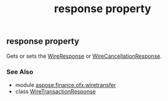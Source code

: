 ﻿---
title: response property
second_title: Aspose.Finance for Python via .NET API References
description: 
type: docs
weight: 50
url: /python-net/aspose.finance.ofx.wiretransfer/wiretransactionresponse/response/
is_root: false
---

## response property


Gets or sets the [WireResponse](/finance/python-net/aspose.finance.ofx.wiretransfer/wireresponse) or [WireCancellationResponse](/finance/python-net/aspose.finance.ofx.wiretransfer/wirecancellationresponse).

### See Also
* module [aspose.finance.ofx.wiretransfer](../../)
* class [WireTransactionResponse](/finance/python-net/aspose.finance.ofx.wiretransfer/wiretransactionresponse)
